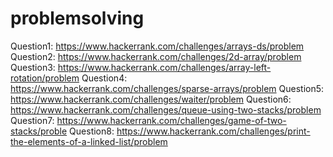 # problemsolving
Question1: https://www.hackerrank.com/challenges/arrays-ds/problem
Question2: https://www.hackerrank.com/challenges/2d-array/problem
Question3: https://www.hackerrank.com/challenges/array-left-rotation/problem
Question4: https://www.hackerrank.com/challenges/sparse-arrays/problem
Question5: https://www.hackerrank.com/challenges/waiter/problem
Question6: https://www.hackerrank.com/challenges/queue-using-two-stacks/problem
Question7: https://www.hackerrank.com/challenges/game-of-two-stacks/proble
Question8: https://www.hackerrank.com/challenges/print-the-elements-of-a-linked-list/problem